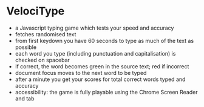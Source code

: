 # VelociType

- a Javascript typing game which tests your speed and accuracy
- fetches randomised text 
- from first keydown you have 60 seconds to type as much of the text as possible
- each word you type (including punctuation and capitalisation) is checked on spacebar
- if correct, the word becomes green in the source text; red if incorrect
- document focus moves to the next word to be typed
- after a minute you get your scores for total correct words typed and accuracy
- accessibility: the game is fully playable using the Chrome Screen Reader and tab  
